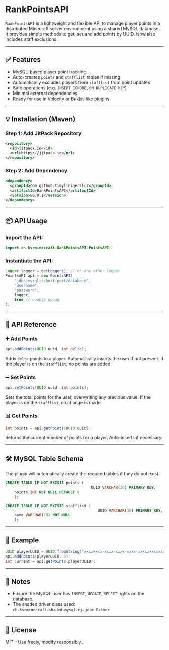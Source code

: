 
# RankPointsAPI

`RankPointsAPI` is a lightweight and flexible API to manage player points in a distributed Minecraft server environment using a shared MySQL database.  
It provides simple methods to get, set and add points by UUID. Now also includes staff exclusions.

---

## ✅ Features

- MySQL-based player point tracking
- Auto-creates `points` and `stafflist` tables if missing
- Automatically excludes players from `stafflist` from point updates
- Safe operations (e.g. `INSERT IGNORE`, `ON DUPLICATE KEY`)
- Minimal external dependencies
- Ready for use in Velocity or Bukkit-like plugins

---

## 💡 Installation (Maven)

### Step 1: Add JitPack Repository
```xml
<repository>
  <id>jitpack.io</id>
  <url>https://jitpack.io</url>
</repository>
```

### Step 2: Add Dependency
```xml
<dependency>
  <groupId>com.github.timylinigersluz</groupId>
  <artifactId>RankPointsAPI</artifactId>
  <version>v0.0.1</version>
</dependency>
```

---

## 📦 API Usage

### Import the API:
```java
import ch.ksrminecraft.RankPointsAPI.PointsAPI;
```

### Instantiate the API:
```java
Logger logger = getLogger(); // or any other logger
PointsAPI api = new PointsAPI(
    "jdbc:mysql://host:port/database",
    "username",
    "password",
    logger,
    true // enable debug
);
```

---

## 🧩 API Reference

### ➕ Add Points
```java
api.addPoints(UUID uuid, int delta);
```
Adds `delta` points to a player. Automatically inserts the user if not present.
If the player is on the `stafflist`, no points are added.

### ➖ Set Points
```java
api.setPoints(UUID uuid, int points);
```
Sets the total points for the user, overwriting any previous value.
If the player is on the `stafflist`, no change is made.

### 📊 Get Points
```java
int points = api.getPoints(UUID uuid);
```
Returns the current number of points for a player. Auto-inserts if necessary.

---

## 🛠️ MySQL Table Schema

The plugin will automatically create the required tables if they do not exist.

```sql
CREATE TABLE IF NOT EXISTS points (
                                      UUID VARCHAR(36) PRIMARY KEY,
    points INT NOT NULL DEFAULT 0
    );

CREATE TABLE IF NOT EXISTS stafflist (
                                         UUID VARCHAR(36) PRIMARY KEY,
    name VARCHAR(50) NOT NULL
    );
```

---

## 🧪 Example

```java
UUID playerUUID = UUID.fromString("xxxxxxxx-xxxx-xxxx-xxxx-xxxxxxxxxxxx");
api.addPoints(playerUUID, 5);
int current = api.getPoints(playerUUID);
```

---

## 🔐 Notes

- Ensure the MySQL user has `INSERT`, `UPDATE`, `SELECT` rights on the database.
- The shaded driver class used: `ch.ksrminecraft.shaded.mysql.cj.jdbc.Driver`

---

## 📄 License

MIT – Use freely, modify responsibly...
